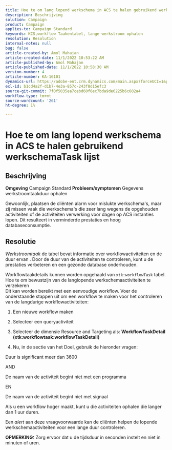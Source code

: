 ```yaml
---
title: Hoe te om lang lopend werkschema in ACS te halen gebruikend werkschemaTask lijst
description: Beschrijving
solution: Campaign
product: Campaign
applies-to: Campaign Standard
keywords: KCS,workflow Taakentabel, lange werkstroom ophalen
resolution: Resolution
internal-notes: null
bug: false
article-created-by: Amol Mahajan
article-created-date: 11/1/2022 10:53:22 AM
article-published-by: Amol Mahajan
article-published-date: 11/1/2022 10:58:30 AM
version-number: 4
article-number: KA-16101
dynamics-url: https://adobe-ent.crm.dynamics.com/main.aspx?forceUCI=1&pagetype=entityrecord&etn=knowledgearticle&id=502e5362-d359-ed11-9561-6045bd006a22
exl-id: b1cd4a2f-d1b7-4e3a-857c-243f8d15efc3
source-git-commit: 7f0f5035ea7cebd60f6ec7bda9de6225b6c602a4
workflow-type: tm+mt
source-wordcount: '261'
ht-degree: 1%

---
```


# Hoe te om lang lopend werkschema in ACS te halen gebruikend werkschemaTask lijst

## Beschrijving

<b>Omgeving</b>
Campaign Standard
<b>Probleem/symptomen</b>
Gegevens werkstroomtaakduur ophalen

Gewoonlijk, plaatsen de cliënten alarm voor mislukte werkschema&#39;s, maar zij missen vaak die werkschema&#39;s die zeer lang wegens de opgehouden activiteiten of de activiteiten verwerking voor dagen op ACS instanties lopen. Dit resulteert in verminderde prestaties en hoog databaseconsumptie.


## Resolutie


*Werkstroomtaak* de tabel bevat informatie over workflowactiviteiten en de duur ervan . Door de duur van de activiteiten te controleren, kunt u de prestaties verbeteren en een gezonde database onderhouden.

Workflowtaakdetails kunnen worden opgehaald van `xtk:workflowTask` tabel.
<br>Hoe te om bewustzijn van de langlopende werkschemaactiviteiten te verzekeren<br>
Dit kan worden bereikt met een eenvoudige workflow. Voer de onderstaande stappen uit om een workflow te maken voor het controleren van de langdurige workflowactiviteiten:

1. Een nieuwe workflow maken

2. Selecteer een queryactiviteit

3. Selecteer de dimensie Resource and Targeting als: <b>WorkflowTaskDetail</b> <b>(xtk:workflowtaak:workflowTaskDetail)</b>

4. Nu, in de sectie van het Doel, gebruik de hieronder vragen:

Duur is significant meer dan 3600

AND

De naam van de activiteit begint niet met een programma

EN

De naam van de activiteit begint niet met signaal



Als u een workflow hoger maakt, kunt u die activiteiten ophalen die langer dan 1 uur duren.

Een *alert* aan deze vraagvoorwaarde kan de cliënten helpen de lopende werkschemaactiviteiten voor een lange duur controleren.

<b>OPMERKING:</b> Zorg ervoor dat u de tijdsduur in seconden instelt en niet in minuten of uren.
